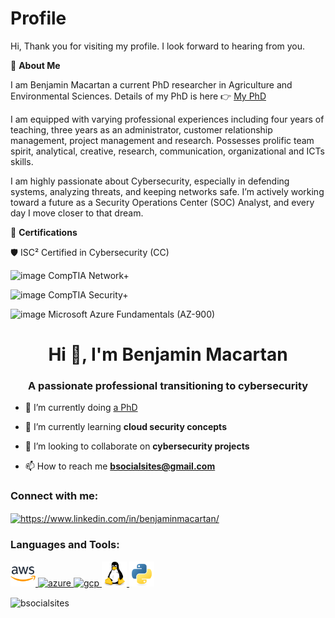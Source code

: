 # Profile
Hi, Thank you for visiting my profile. I look forward to hearing from you.



🚀 **About Me**

I am Benjamin Macartan a current PhD researcher in Agriculture and Environmental Sciences. Details of my PhD is here 👉 [My PhD](https://teagasc.ie/about/research--innovation/the-walsh-scholars-programme/current-walsh-scholars/benjamin-macartan/)

I am equipped with varying professional experiences including four years of teaching, three years as an administrator, customer relationship management, project management and research. Possesses prolific team spirit, analytical, creative, research, communication, organizational and ICTs skills.

I am highly passionate about Cybersecurity, especially in defending systems, analyzing threats, and keeping networks safe.
I’m actively working toward a future as a Security Operations Center (SOC) Analyst, and every day I move closer to that dream.

<p></p>
<p></p>

📜 **Certifications**

🛡️ ISC² Certified in Cybersecurity (CC)

<img width="25" height="25" alt="image" src="https://github.com/user-attachments/assets/72f153ee-c160-41ec-aa66-bfb4d8709f75" /> CompTIA Network+

<img width="25" height="25" alt="image" src="https://github.com/user-attachments/assets/28d69570-72c7-451d-a6d6-706ed6e87826" /> CompTIA Security+


<img width="25" height="25" alt="image" src="https://github.com/user-attachments/assets/591efcf2-7597-468d-a3f0-2355ec75aed4" /> Microsoft Azure Fundamentals (AZ-900)


<h1 align="center">Hi 👋, I'm Benjamin Macartan</h1>
<h3 align="center">A passionate professional transitioning to cybersecurity</h3>

- 🔭 I’m currently doing [a PhD](https://teagasc.ie/about/research--innovation/the-walsh-scholars-programme/current-walsh-scholars/benjamin-macartan/)

- 🌱 I’m currently learning **cloud security concepts**

- 👯 I’m looking to collaborate on **cybersecurity projects**

- 📫 How to reach me **bsocialsites@gmail.com**

<h3 align="left">Connect with me:</h3>
<p align="left">
<a href="https://linkedin.com/in/https://www.linkedin.com/in/benjaminmacartan/" target="blank"><img align="center" src="https://raw.githubusercontent.com/rahuldkjain/github-profile-readme-generator/master/src/images/icons/Social/linked-in-alt.svg" alt="https://www.linkedin.com/in/benjaminmacartan/" height="30" width="40" /></a>
</p>

<h3 align="left">Languages and Tools:</h3>
<p align="left"> <a href="https://aws.amazon.com" target="_blank" rel="noreferrer"> <img src="https://raw.githubusercontent.com/devicons/devicon/master/icons/amazonwebservices/amazonwebservices-original-wordmark.svg" alt="aws" width="40" height="40"/> </a> <a href="https://azure.microsoft.com/en-in/" target="_blank" rel="noreferrer"> <img src="https://www.vectorlogo.zone/logos/microsoft_azure/microsoft_azure-icon.svg" alt="azure" width="40" height="40"/> </a> <a href="https://cloud.google.com" target="_blank" rel="noreferrer"> <img src="https://www.vectorlogo.zone/logos/google_cloud/google_cloud-icon.svg" alt="gcp" width="40" height="40"/> </a> <a href="https://www.linux.org/" target="_blank" rel="noreferrer"> <img src="https://raw.githubusercontent.com/devicons/devicon/master/icons/linux/linux-original.svg" alt="linux" width="40" height="40"/> </a> <a href="https://www.python.org" target="_blank" rel="noreferrer"> <img src="https://raw.githubusercontent.com/devicons/devicon/master/icons/python/python-original.svg" alt="python" width="40" height="40"/> </a> </p>

<p><img align="center" src="https://github-readme-stats.vercel.app/api/top-langs?username=bsocialsites&show_icons=true&locale=en&layout=compact" alt="bsocialsites" /></p>

